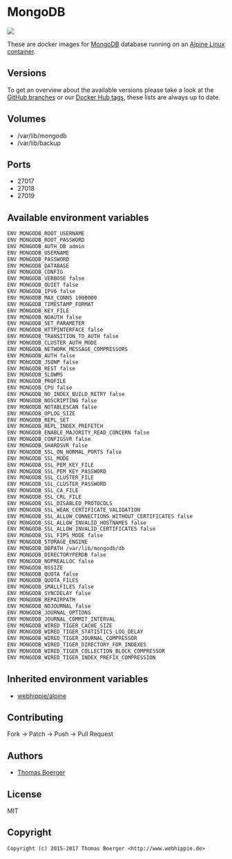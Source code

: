 # MongoDB

[![](https://images.microbadger.com/badges/image/webhippie/mongodb.svg)](https://microbadger.com/images/webhippie/mongodb "Get your own image badge on microbadger.com")

These are docker images for [MongoDB](https://www.mongodb.com) database running on an [Alpine Linux container](https://registry.hub.docker.com/u/webhippie/alpine/).


## Versions

To get an overview about the available versions please take a look at the [GitHub branches](https://github.com/dockhippie/mongodb/branches/all) or our [Docker Hub tags](https://hub.docker.com/r/webhippie/mongodb/tags/), these lists are always up to date.


## Volumes

* /var/lib/mongodb
* /var/lib/backup


## Ports

* 27017
* 27018
* 27019


## Available environment variables

```bash
ENV MONGODB_ROOT_USERNAME
ENV MONGODB_ROOT_PASSWORD
ENV MONGODB_AUTH_DB admin
ENV MONGODB_USERNAME
ENV MONGODB_PASSWORD
ENV MONGODB_DATABASE
ENV MONGODB_CONFIG
ENV MONGODB_VERBOSE false
ENV MONGODB_QUIET false
ENV MONGODB_IPV6 false
ENV MONGODB_MAX_CONNS 1000000
ENV MONGODB_TIMESTAMP_FORMAT
ENV MONGODB_KEY_FILE
ENV MONGODB_NOAUTH false
ENV MONGODB_SET_PARAMETER
ENV MONGODB_HTTPINTERFACE false
ENV MONGODB_TRANSITION_TO_AUTH false
ENV MONGODB_CLUSTER_AUTH_MODE
ENV MONGODB_NETWORK_MESSAGE_COMPRESSORS
ENV MONGODB_AUTH false
ENV MONGODB_JSONP false
ENV MONGODB_REST false
ENV MONGODB_SLOWMS
ENV MONGODB_PROFILE
ENV MONGODB_CPU false
ENV MONGODB_NO_INDEX_BUILD_RETRY false
ENV MONGODB_NOSCRIPTING false
ENV MONGODB_NOTABLESCAN false
ENV MONGODB_OPLOG_SIZE
ENV MONGODB_REPL_SET
ENV MONGODB_REPL_INDEX_PREFETCH
ENV MONGODB_ENABLE_MAJORITY_READ_CONCERN false
ENV MONGODB_CONFIGSVR false
ENV MONGODB_SHARDSVR false
ENV MONGODB_SSL_ON_NORMAL_PORTS false
ENV MONGODB_SSL_MODE
ENV MONGODB_SSL_PEM_KEY_FILE
ENV MONGODB_SSL_PEM_KEY_PASSWORD
ENV MONGODB_SSL_CLUSTER_FILE
ENV MONGODB_SSL_CLUSTER_PASSWORD
ENV MONGODB_SSL_CA_FILE
ENV MONGODB_SSL_CRL_FILE
ENV MONGODB_SSL_DISABLED_PROTOCOLS
ENV MONGODB_SSL_WEAK_CERTIFICATE_VALIDATION
ENV MONGODB_SSL_ALLOW_CONNECTIONS_WITHOUT_CERTIFICATES false
ENV MONGODB_SSL_ALLOW_INVALID_HOSTNAMES false
ENV MONGODB_SSL_ALLOW_INVALID_CERTIFICATES false
ENV MONGODB_SSL_FIPS_MODE false
ENV MONGODB_STORAGE_ENGINE
ENV MONGODB_DBPATH /var/lib/mongodb/db
ENV MONGODB_DIRECTORYPERDB false
ENV MONGODB_NOPREALLOC false
ENV MONGODB_NSSIZE
ENV MONGODB_QUOTA false
ENV MONGODB_QUOTA_FILES
ENV MONGODB_SMALLFILES false
ENV MONGODB_SYNCDELAY false
ENV MONGODB_REPAIRPATH
ENV MONGODB_NOJOURNAL false
ENV MONGODB_JOURNAL_OPTIONS
ENV MONGODB_JOURNAL_COMMIT_INTERVAL
ENV MONGODB_WIRED_TIGER_CACHE_SIZE
ENV MONGODB_WIRED_TIGER_STATISTICS_LOG_DELAY
ENV MONGODB_WIRED_TIGER_JOURNAL_COMPRESSOR
ENV MONGODB_WIRED_TIGER_DIRECTORY_FOR_INDEXES
ENV MONGODB_WIRED_TIGER_COLLECTION_BLOCK_COMPRESSOR
ENV MONGODB_WIRED_TIGER_INDEX_PREFIX_COMPRESSION
```


## Inherited environment variables

* [webhippie/alpine](https://github.com/dockhippie/alpine#available-environment-variables)


## Contributing

Fork -> Patch -> Push -> Pull Request


## Authors

* [Thomas Boerger](https://github.com/tboerger)


## License

MIT


## Copyright

```
Copyright (c) 2015-2017 Thomas Boerger <http://www.webhippie.de>
```
